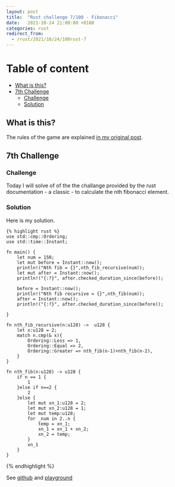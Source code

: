 ```yaml
---
layout: post
title:  "Rust challenge 7/100 - Fibonacci"
date:   2021-10-24 21:00:00 +0100
categories: rust
redirect_from:
  - /rust/2021/10/24/100rust-7
---
```



#  Table of content
<!-- MarkdownTOC autolink="true" -->

- [What is this?](#what-is-this)
- [7th Challenge](#7th-challenge)
	- [Challenge](#challenge)
	- [Solution](#solution)

<!-- /MarkdownTOC -->

## What is this?

The rules of the game are explained [in my original post](https://maebli.github.io/rust/2021/10/18/100rust.html).

## 7th Challenge
### Challenge

Today I will solve of of the the challange provided by the rust documentation - a classic - to calculate the nth fibonacci element.


### Solution

Here is my solution.

	{% highlight rust %}
	use std::cmp::Ordering;
	use std::time::Instant;

	fn main() {
	    let num = 150;
	    let mut before = Instant::now();
	    println!("Nth fib = {}",nth_fib_recursive(num));
	    let mut after = Instant::now();
	    println!("{:?}", after.checked_duration_since(before));

	    before = Instant::now();
	    println!("Nth fib recursive = {}",nth_fib(num));
	    after = Instant::now();
	    println!("{:?}", after.checked_duration_since(before));

	}

	fn nth_fib_recursive(n:u128) ->  u128 {
	    let x:u128 = 2;
	    match n.cmp(& x){
	        Ordering::Less => 1,
	        Ordering::Equal => 2,
	        Ordering::Greater => nth_fib(n-1)+nth_fib(n-2),
	    }
	}

	fn nth_fib(n:u128) -> u128 {
	    if n == 1 {
	        1
	    }else if n==2 {
	        2
	    }else {
	        let mut xn_1:u128 = 2;
	        let mut xn_2:u128 = 1;
	        let mut temp:u128;
	        for _num in 2..n {
	            temp = xn_1;
	            xn_1 = xn_1 + xn_2;
	            xn_2 = temp;
	        }
	        xn_1
	    }
	}
{% endhighlight %}

See [github](https://github.com/maebli/100rustsnippets/tree/master/fibonacci) and [playground](https://play.rust-lang.org/?version=stable&edition=2018&gist=e851d7e7e21c1957293ff8b8339f1b77)
